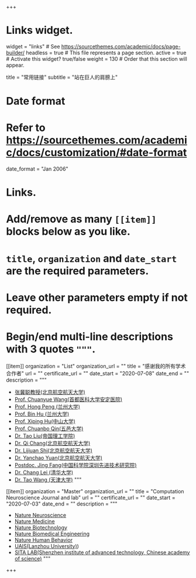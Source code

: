 +++
# Links widget.
widget = "links"  # See https://sourcethemes.com/academic/docs/page-builder/
headless = true  # This file represents a page section.
active = true  # Activate this widget? true/false
weight = 130  # Order that this section will appear.

title = "常用链接"
subtitle = "站在巨人的肩膀上"

# Date format
#   Refer to https://sourcethemes.com/academic/docs/customization/#date-format
date_format = "Jan 2006"

# Links.
#   Add/remove as many `[[item]]` blocks below as you like.
#   `title`, `organization` and `date_start` are the required parameters.
#   Leave other parameters empty if not required.
#   Begin/end multi-line descriptions with 3 quotes `"""`.

[[item]]
  organization = "List"
  organization_url = ""
  title = "感谢我的所有学术合作者"
  url = ""
  certificate_url = ""
  date_start = "2020-07-08"
  date_end = ""
  description = """
  * [张冀聪教授(北京航空航天大学)]([http://www.moltemplate.org/](https://shi.buaa.edu.cn/zhangjicong/zh_CN/index.htm))
  * [Prof. Chuanyue Wang(首都医科大学安定医院)](https://www.bjad.com.cn/Html/Doctors/Main/Index_193.html)
  * [Prof. Hong Peng (兰州大学)](http://uais.lzu.edu.cn/?p=902)
  * [Prof. Bin Hu (兰州大学)](http://uais.lzu.edu.cn/?p=902)
  * [Prof. Xiping Hu(中山大学)](https://ise.sysu.edu.cn/teacher/teacher01/1393500.htm)
  * [Prof. Chuanbo Qin(五邑大学)](https://www.wyu.edu.cn/znzzxb/info/1408/8273.htm)
  * [Dr. Tao Liu(帝国理工学院)](https://www.researchgate.net/scientific-contributions/Tao-Liu-2196996849)
  * [Dr. Qi Chang(北京航空航天大学)](https://www.semanticscholar.org/author/Qi-Chang/2054389837)
  * [Dr. Lijiuan Shi(北京航空航天大学)](https://www.semanticscholar.org/author/Lijuan-Shi/2152999717)
  * [Dr. Yanchao Yuan(北京航空航天大学)](https://www.researchgate.net)
  * [Postdoc. Jing Fang(中国科学院深圳先进技术研究院)](https://www.siat.ac.cn/jgsz2016/jgdh2016/kybm2016/jcs2016/yjdy2016/rjkzyjs2016/zxtd_125522/)
  * [Dr. Chang Lei (清华大学)](https://www.ymhlab.com/%E7%A9%BA%E7%99%BD%E9%A0%81-4) 
  * [Dr. Tao Wang (天津大学)](https://www.researchgate.net/profile/Tao-Wang-211) 
  """
  
  [[item]]
  organization = "Master"
  organization_url = ""
  title = "Computation Neuroscience Journal and lab"
  url = ""
  certificate_url = ""
  date_start = "2020-07-03"
  date_end = ""
  description = """
  * [Nature Neuroscience](https://www.nature.com/neuro/)
  * [Nature Medicine](https://www.nature.com/nm/)
  * [Nature Biotechnology](https://www.nature.com/nbt/)
  * [Nature Biomedical Engineering](https://www.nature.com/natbiomedeng/)
  * [Nature Human Behavior](https://www.nature.com/nathumbehav/)
  * [UAIS(Lanzhou University)](http://uais.lzu.edu.cn/))
  * [SITA LAB(Shenzhen institute of advanced technology, Chinese academy of science)](https://www.siat.ac.cn/ptjs2016/sysypt2016/openlabs/rjkz/)
  """

+++
